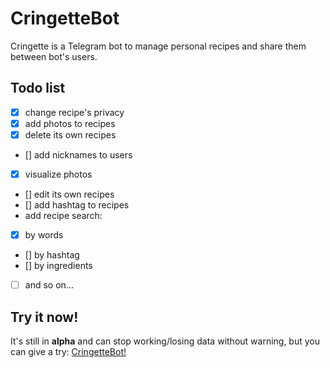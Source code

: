 # CringetteBot 

Cringette is a Telegram bot to manage personal recipes and share them between bot's users. 


## Todo list
- [x] change recipe's privacy
- [x] add photos to recipes
- [x] delete its own recipes 
- [] add nicknames to users 
- [x] visualize photos
- [] edit its own recipes
- [] add hashtag to recipes
- add recipe search:
- [x] by words
- [] by hashtag
- [] by ingredients
- [ ] and so on... 

## Try it now! 
It's still in **alpha** and can stop working/losing data without warning, but you can give a try: [CringetteBot!](http://t.me/yourrecipesbot) 